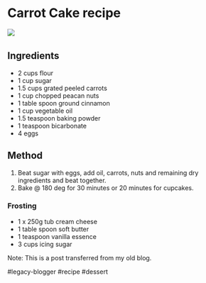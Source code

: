 <!--
date: '2009-01-28'
published: true
slug: 2009-01-recipe-carrot-cake
time_to_read: 5
title: Carrot Cake
-->

# Carrot Cake recipe

[![](http://farm4.static.flickr.com/3425/3233893241_b219022f14.jpg)](http://www.flickr.com/photos/yusufk/3233893241/ "photo sharing")   
## Ingredients  
  
- 2 cups flour  
- 1 cup sugar  
- 1.5 cups grated peeled carrots  
- 1 cup chopped peacan nuts  
- 1 table spoon ground cinnamon  
- 1 cup vegetable oil  
- 1.5 teaspoon baking powder  
- 1 teaspoon bicarbonate  
- 4 eggs  

## Method  
1. Beat sugar with eggs, add oil, carrots, nuts and remaining dry ingredients and beat together.  
2. Bake @ 180 deg for 30 minutes or 20 minutes for cupcakes.  
  
### Frosting  
- 1 x 250g tub cream cheese  
- 1 table spoon soft butter  
- 1 teaspoon vanilla essence  
- 3 cups icing sugar

Note: This is a post transferred from my old blog.

#legacy-blogger #recipe #dessert